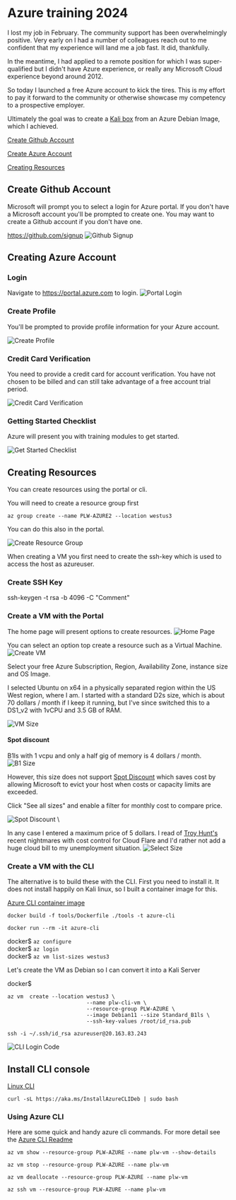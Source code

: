 # Azure training 2024

I lost my job in February. The community support has been overwhelmingly positive. Very early on I had a number of colleagues reach out to me confident that my experience will land me a job fast. It did, thankfully. 

In the meantime, I had applied to a remote position for which I was super-qualified but I didn't  have Azure experience, or really any Microsoft Cloud experience beyond around 2012.

So today I launched a free Azure account to kick the tires. This is my effort to pay it forward to the community or otherwise showcase my competency to a prospective employer.

Ultimately the goal was to create a [Kali box](./DEBtoKALI.md) from an Azure Debian Image, which I achieved. 

[Create Github Account](#create-github-account)

[Create Azure Account](#creating-azure-account)

[Creating Resources](#creating-resources)


## Create Github Account

Microsoft will prompt you to select a login for Azure portal. If you don't have a Microsoft account you'll be prompted to create one.  You may want to create a Github account if you don't have one.

https://github.com/signup
![Github Signup](./img/GithubSignup.png)

## Creating Azure Account

### Login
Navigate to https://portal.azure.com to login.
![Portal Login](./img/PortalLogin.png)


### Create Profile
You'll be prompted to provide profile information for your Azure account.

![Create Profile](./img/AzureSignin.png)

### Credit Card Verification
You need to provide a credit card for account verification. You have not chosen to be billed and can still take advantage of a free account trial period.

![Credit Card Verification](./img/AzureCredit.png)

### Getting Started Checklist

Azure will present you with training modules to get started.

![Get Started Checklist](./img/GetStarted.png)

## Creating Resources

You can create resources using the portal or cli. 

You will need to create a resource group first

```az group create --name PLW-AZURE2 --location westus3```

You can do this also in the portal.

![Create Resource Group](./img/CreateGroup.png)

When creating a VM you first need to create the ssh-key which is used to access the host as azureuser.

### Create SSH Key
ssh-keygen -t rsa -b 4096 -C "Comment"

### Create a VM with the Portal

The home page will present options to create resources.
![Home Page](./img/HomePage.png)

You can select an option top create a resource such as a Virtual Machine.
![Create VM](./img/VMCreate.png)

Select your free Azure Subscription, Region, Availability Zone, instance size and OS Image. 

I selected Ubuntu on x64 in a physically separated region within the US West region, where I am. I started with a standard D2s size, which is about 70 dollars / month if I keep it running, but I've since switched this to a DS1_v2 with 1vCPU and 3.5 GB of RAM. 

![VM Size](./img/plwvm.png)

#### Spot discount

B1ls with 1 vcpu and only a half gig of memory is 4 dollars / month.
![B1 Size](./img/B1.png)

However, this size does not support [Spot Discount](https://learn.microsoft.com/en-us/azure/virtual-machines/spot-vms) which saves cost by allowing Microsoft to evict your host when costs or capacity limits are exceeded.

Click "See all sizes" and enable a filter for monthly cost to compare price. 

![Spot Discount](./img/spot.png)
\

In any case I entered a maximum price of 5 dollars. I read of [Troy Hunt's](https://www.troyhunt.com/how-i-got-pwned-by-my-cloud-costs/) recent nightmares with cost control for Cloud Flare and I'd rather not add a huge cloud bill to my unemployment situation. 
![Select Size](./img/SelectSize.png)

### Create a VM with the CLI

The alternative is to build these with the CLI. First you need to install it. It does not install happily on Kali linux, so I built a container image for this.

[Azure CLI container image](./tools/Dockerfile)

``` docker build -f tools/Dockerfile ./tools -t azure-cli ```

``` docker run --rm -it azure-cli ```

docker$ ``` az configure ```   
docker$ ``` az login ```   
docker$ ```az vm list-sizes westus3 ```

Let's create the VM as Debian so I can convert it into a Kali Server

docker$ 
``` 
az vm  create --location westus3 \
                         --name plw-cli-vm \
                         --resource-group PLW-AZURE \
                         --image Debian11 --size Standard_B1ls \
                         --ssh-key-values /root/id_rsa.pub 
```

```ssh -i ~/.ssh/id_rsa azureuser@20.163.83.243```

![CLI Login Code](./img/Code.png)



## Install CLI console
[Linux CLI](https://learn.microsoft.com/en-us/cli/azure/install-azure-cli-linux?pivots=apt)

```
curl -sL https://aka.ms/InstallAzureCLIDeb | sudo bash
```

### Using Azure CLI

Here are some quick and handy azure cli commands. For more detail see the [Azure CLI Readme](./AZURECLI.md)

```
az vm show --resource-group PLW-AZURE --name plw-vm --show-details

```

```
az vm stop --resource-group PLW-AZURE --name plw-vm
```

```
az vm deallocate --resource-group PLW-AZURE --name plw-vm
```


```
az ssh vm --resource-group PLW-AZURE --name plw-vm
```
